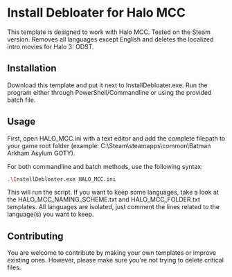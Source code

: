# Install Debloater for Halo MCC

This template is designed to work with Halo MCC. Tested on the Steam version. 
Removes all languages except English and deletes the localized intro movies for Halo 3: ODST.

## Installation

Download this template and put it next to InstallDebloater.exe. Run the program either through PowerShell/Commandline or using the provided batch file.

## Usage

First, open HALO_MCC.ini with a text editor and add the complete filepath to your game root folder (example: C:\Steam\steamapps\common\Batman Arkham Asylum GOTY).

For both commandline and batch methods, use the following syntax:

```bash
.\InstallDebloater.exe HALO_MCC.ini
```
This will run the script.
If you want to keep some languages, take a look at the HALO_MCC_NAMING_SCHEME.txt and HALO_MCC_FOLDER.txt templates. All languages are isolated, just comment the lines related to the language(s) you want to keep. 

## Contributing
You are welcome to contribute by making your own templates or improve existing ones. However, please make sure you're not trying to delete critical files. 